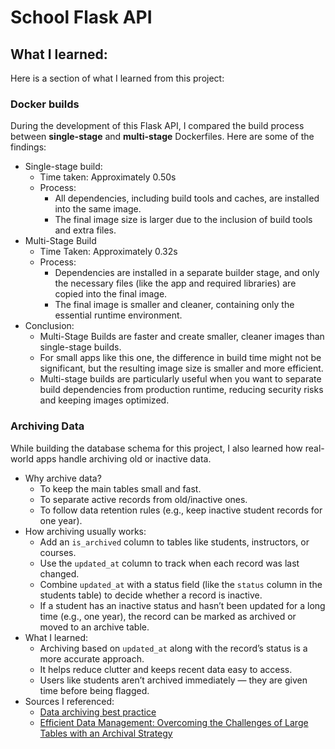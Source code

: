 # School Flask API


## What I learned:

Here is a section of what I learned from this project:

### Docker builds
During the development of this Flask API, I compared the build process between **single-stage** and **multi-stage** Dockerfiles. Here are some of the findings:
- Single-stage build: 
  - Time taken: Approximately 0.50s
  - Process:
    - All dependencies, including build tools and caches, are installed into the same image.
    - The final image size is larger due to the inclusion of build tools and extra files.
- Multi-Stage Build
  - Time Taken: Approximately 0.32s
  - Process:
    - Dependencies are installed in a separate builder stage, and only the necessary files (like the app and required libraries) are copied into the final image.
    - The final image is smaller and cleaner, containing only the essential runtime environment.
- Conclusion:
  - Multi-Stage Builds are faster and create smaller, cleaner images than single-stage builds.
  - For small apps like this one, the difference in build time might not be significant, but the resulting image size is smaller and more efficient.
  - Multi-stage builds are particularly useful when you want to separate build dependencies from production runtime, reducing security risks and keeping images optimized.

### Archiving Data

While building the database schema for this project, I also learned how real-world apps handle archiving old or inactive data.

- Why archive data?
  - To keep the main tables small and fast.
  - To separate active records from old/inactive ones.
  - To follow data retention rules (e.g., keep inactive student records for one year).
- How archiving usually works:
  - Add an `is_archived` column to tables like students, instructors, or courses.
  - Use the `updated_at` column to track when each record was last changed.
  - Combine `updated_at` with a status field (like the `status` column in the students table) to decide whether a record is inactive.
  - If a student has an inactive status and hasn’t been updated for a long time (e.g., one year), the record can be marked as archived or moved to an archive table.
- What I learned:
  - Archiving based on `updated_at` along with the record’s status is a more accurate approach.
  - It helps reduce clutter and keeps recent data easy to access.
  - Users like students aren’t archived immediately — they are given time before being flagged.
- Sources I referenced:
  - [Data archiving best practice](https://success.outsystems.com/documentation/outsystems_developer_cloud/building_apps/data_management/best_practices_for_data_management/data_archiving_best_practice)
  - [Efficient Data Management: Overcoming the Challenges of Large Tables with an Archival Strategy](https://opensource-db.com/efficient-data-management-overcoming-the-challenges-of-large-tables-with-an-archival-strategy)
